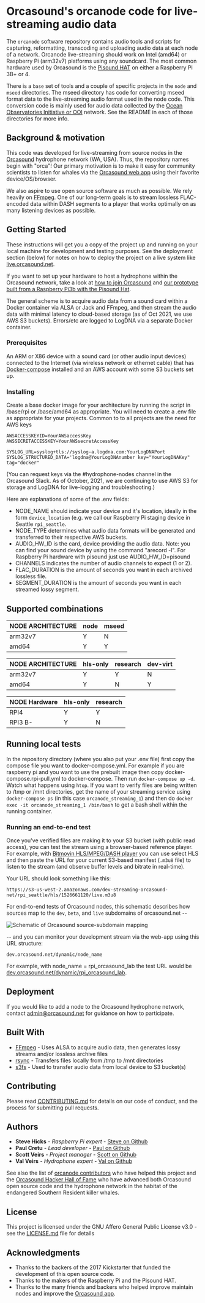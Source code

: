 # Orcasound's orcanode code for live-streaming audio data

The `orcanode` software repository contains audio tools and scripts for capturing, reformatting, transcoding and uploading audio data at each node of a network. Orcanode live-streaming should work on Intel (amd64) or Raspberry Pi (arm32v7) platforms using any soundcard.  The most common hardware used by Orcasound is the [Pisound HAT](https://blokas.io/pisound/) on either a Raspberry Pi 3B+ or 4. 

There is a `base` set of tools and a couple of specific projects in the `node` and `mseed` directories. The mseed directory has code for converting mseed format data to the live-streaming audio format used in the node code. This conversion code is mainly used for audio data collected by the [Ocean Observatories Initiative or OOI](https://oceanobservatories.org/ "OOI") network.  See the README in each of those directories for more info.

## Background & motivation

This code was developed for live-streaming from source nodes in the [Orcasound](http://orcasound.net) hydrophone network (WA, USA). Thus, the repository names begin with "orca"! Our primary motivation is to make it easy for community scientists to listen for whales via the [Orcasound web app](https://live.orcasound.net) using their favorite device/OS/browser.

We also aspire to use open source software as much as possible. We rely heavily on [FFmpeg](https://www.ffmpeg.org/). One of our long-term goals is to stream lossless FLAC-encoded data within DASH segments to a player that works optimally on as many listening devices as possible.

## Getting Started

These instructions will get you a copy of the project up and running on your local machine for development and testing purposes. See the deployment section (below) for notes on how to deploy the project on a live system like [live.orcasound.net](https://live.orcasound.net).

If you want to set up your hardware to host a hydrophone within the Orcasound network, take a look at [how to join Orcasound](http://www.orcasound.net/join/) and [our prototype built from a Raspberry Pi3b with the Pisound Hat](http://www.orcasound.net/2018/04/27/orcasounds-new-live-audio-solution-from-hydrophone-to-headphone-with-a-raspberry-pi-computer-and-hls-dash-streaming-software/).

The general scheme is to acquire audio data from a sound card within a Docker container via ALSA or Jack and FFmpeg, and then stream the audio data with minimal latency to cloud-based storage (as of Oct 2021, we use AWS S3 buckets). Errors/etc are logged to LogDNA via a separate Docker container.

### Prerequisites

An ARM or X86 device with a sound card (or other audio input devices) connected to the Internet (via wireless network or ethernet cable) that has [Docker-compose](https://docs.docker.com/compose/install/) installed and an AWS account with some S3 buckets set up.

### Installing

Create a base docker image for your architecture by running the script in /base/rpi or /base/amd64 as appropriate.  You will need to create a .env file as appropriate for your projects.  Common to to all projects are the need for AWS keys

```
AWSACCESSKEYID=YourAWSaccessKey
AWSSECRETACCESSKEY=YourAWSsecretAccessKey
 
SYSLOG_URL=syslog+tls://syslog-a.logdna.com:YourLogDNAPort
SYSLOG_STRUCTURED_DATA='logdna@YourLogDNAnumber key="YourLogDNAKey" tag="docker"
```

(You can request keys via the #hydrophone-nodes channel in the Orcasound Slack. As of October, 2021, we are continuing to use AWS S3 for storage and LogDNA for live-logging and troubleshooting.)

Here are explanations of some of the .env fields:

* NODE_NAME should indicate your device and it's location, ideally in the form `device_location` (e.g. we call our Raspberry Pi staging device in Seattle `rpi_seattle`. 
* NODE_TYPE determines what audio data formats will be generated and transferred to their respective AWS buckets. 
* AUDIO_HW_ID is the card, device providing the audio data. Note: you can find your sound device by using the command "arecord -l".  For Raspberry Pi hardware with pisound just use AUDIO_HW_ID=pisound
* CHANNELS indicates the number of audio channels to expect (1 or 2). 
* FLAC_DURATION is the amount of seconds you want in each archived lossless file. 
* SEGMENT_DURATION is the amount of seconds you want in each streamed lossy segment.


## Supported combinations


| NODE ARCHITECTURE | node | mseed |
|-------------------|------|-------|
| arm32v7           |  Y   |  N    |
| amd64             |  Y   |  Y    |



| NODE ARCHITECTURE | hls-only | research | dev-virt |
|-------------------|----------|----------|----------|
| arm32v7           | Y        | Y        | N        |
| amd64             | Y        | N        | Y        |



| NODE Hardware     | hls-only | research |
|-------------------|----------|----------|
| RPI4              | Y        | Y        |
| RPI3 B-           | Y        | N        |



## Running local tests

In the repository directory (where you also put your .env file) first copy the compose file you want to docker-compose.yml.  For example if you are raspberry pi and you want to use the prebuilt image then copy docker-compose.rpi-pull.yml to docker-compose.  Then run `docker-compose up -d`. Watch what happens using `htop`. If you want to verify files are being written to /tmp or /mnt directories, get the name of your streaming service using `docker-compose ps` (in this case `orcanode_streaming_1`) and then do `docker exec -it orcanode_streaming_1 /bin/bash` to get a bash shell within the running container.

### Running an end-to-end test

Once you've verified files are making it to your S3 bucket (with public read access), you can test the stream using a browser-based reference player.  For example, with [Bitmovin HLS/MPEG/DASH player](https://bitmovin.com/demos/stream-test?format=hls&manifest=) you can use select HLS and then paste the URL for your current S3-based manifest (`.m3u8` file) to listen to the stream (and observe buffer levels and bitrate in real-time).

Your URL should look something like this:
```
https://s3-us-west-2.amazonaws.com/dev-streaming-orcasound-net/rpi_seattle/hls/1526661120/live.m3u8
```
For end-to-end tests of Orcasound nodes, this schematic describes how sources map to the `dev`, `beta`, and `live` subdomains of orcasound.net --

![Schematic of Orcasound source-subdomain mapping](http://orcasound.net/img/orcasound-app/Orcasound-software-evolution-model.png "Orcasound software evolution model")

-- and you can monitor your development stream via the web-app using this URL structure:

```dev.orcasound.net/dynamic/node_name``` 

For example, with node_name = rpi_orcasound_lab the test URL would be [dev.orcasound.net/dynamic/rpi_orcasound_lab](http://dev.orcasound.net/dynamic/rpi_orcasound_lab).


## Deployment

If you would like to add a node to the Orcasound hydrophone network, contact admin@orcasound.net for guidance on how to participate.

## Built With

* [FFmpeg](https://www.ffmpeg.org/) - Uses ALSA to acquire audio data, then generates lossy streams and/or lossless archive files
* [rsync](https://rsync.samba.org/) - Transfers files locally from /tmp to /mnt directories
* [s3fs](https://github.com/s3fs-fuse/s3fs-fuse) - Used to transfer audio data from local device to S3 bucket(s)

## Contributing

Please read [CONTRIBUTING.md](https://github.com/orcasound/orcanode/blob/master/CONTRIBUTING) for details on our code of conduct, and the process for submitting pull requests.

## Authors

* **Steve Hicks** - *Raspberry Pi expert* - [Steve on Github](https://github.com/mcshicks)
* **Paul Cretu** - *Lead developer* - [Paul on Github](https://github.com/paulcretu)
* **Scott Veirs** - *Project manager* - [Scott on Github](https://github.com/scottveirs)
* **Val Veirs** - *Hydrophone expert* - [Val on Github](https://github.com/veirs)

See also the list of [orcanode contributors](https://github.com/orcasound/orcanode/graphs/contributors) who have helped this project and the [Orcasound Hacker Hall of Fame](https://www.orcasound.net/hacker-hall-of-fame/) who have advanced both Orcasound open source code and the hydrophone network in the habitat of the endangered Southern Resident killer whales.

## License

This project is licensed under the GNU Affero General Public License v3.0 - see the [LICENSE.md](LICENSE.md) file for details

## Acknowledgments

* Thanks to the backers of the 2017 Kickstarter that funded the development of this open source code.
* Thanks to the makers of the Raspberry Pi and the Pisound HAT.
* Thanks to the many friends and backers who helped improve maintain nodes and improve the [Orcasound app](https://github.com/orcasound/orcasite).
